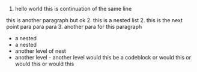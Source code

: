 1. hello world
 this is continuation of the same line

 this is another paragraph but ok
 2. this is a nested list
2. this is the next point
 para
 para
 para
3. another para for this paragraph 
 - a nested
 - a nested
  - another level of nest
   - another level 
    - another level
     would this be a codeblock
      or would this
       or would this
        or would this
         <body>